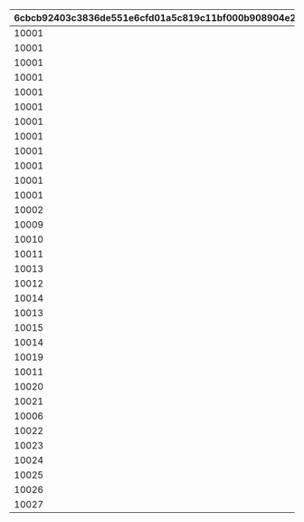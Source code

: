 |6cbcb92403c3836de551e6cfd01a5c819c11bf000b908904e2647f0bbfe7497c|b3495e785595ec73c0921bbdb6a3e1e16c0773b1088cc3e1ff88446d04323d85|516a5a52b2b4000d9aaadb87110f409802934f471d7e7a8d1b6ab9c651b64a7d|426a5d4ffc155603101ce5b3afea404b01762f3b4fcf02a7c1501baef5ca37b2|0cf4f7a02b20f16cb17c325224334e82f149eeea0fb3c2e5a8bfe83f688f46e0|b41aec065b3201428cbce1224c2c31f3a126715201fdd3226a73116b9c001bdf|7d29512a1650cf1f971e5f98486c837260e8408697aa48696ce708828c23d97d|be9fb15559625c4affbb042190ca938272b5f77c0263a01a073264e2345ec0a6|d656524b9409d6a2a50b71df21cdd674c665385db3533e10730afe08dd2b2011|7014af89f6bc6f9027b9c1d9e70e070d24defd5d952de8e24b6ecb1770aaf1ee|fcd255bcb1e77f0a5c8ffbc7f242dafc10ad9cc76587223c50f05cf621a96eac|
| --- | --- | --- | --- | --- | --- | --- | --- | --- | --- | --- |
|10001|0|0|50047|10003|0|0|0|0|10002|0|
|10001|0|0|50051|10003|0|0|0|0|10002|0|
|10001|0|0|50061|10003|0|10004|0|0|10002|0|
|10001|0|0|50067|10003|0|10005|0|0|10002|0|
|10001|0|0|50079|10003|0|10005|10006|0|10002|0|
|10001|0|0|50084|10003|0|10005|10006|10007|10002|0|
|10001|0|0|50094|10003|0|10005|10006|10007|10002|10008|
|10001|10009|0|50108|10003|0|10005|10006|10007|10002|10008|
|10001|10009|0|50116|10003|0|10005|10006|10007|10002|10008|
|10001|10009|0|50119|10003|10010|10005|10006|10007|10002|10008|
|10001|10009|0|50129|10003|10010|10005|10006|10007|10002|10008|
|10001|10009|10011|50140|10003|10010|10005|10006|10007|10002|10008|
|10002|10010|10012|50151|10005|10011|10006|10007|10008|10003|10009|
|10009|0|0|50162|10011|0|10012|10013|0|10010|0|
|10010|0|0|50172|10012|0|10013|10014|0|10011|0|
|10011|0|0|50183|10013|0|10014|10015|0|10012|0|
|10013|0|0|50190|10015|0|10007|10005|0|10014|0|
|10012|0|0|50195|10014|0|10015|10016|0|10013|0|
|10014|0|0|50200|10016|0|10003|10002|0|10015|0|
|10013|0|0|50217|10015|0|10016|10017|0|10014|0|
|10015|0|0|50231|10017|0|10010|10009|0|10016|0|
|10014|0|0|50237|10016|0|10017|10018|0|10015|0|
|10019|0|0|50248|0|0|0|0|0|0|0|
|10011|0|0|50261|0|0|0|0|0|0|0|
|10020|0|0|50267|0|0|0|0|0|0|0|
|10021|0|0|50278|0|0|0|0|0|0|0|
|10006|0|0|50291|0|0|0|0|0|0|0|
|10022|0|0|50298|0|0|0|0|0|0|0|
|10023|0|0|50309|0|0|0|0|0|0|0|
|10024|0|0|50321|0|0|0|0|0|0|0|
|10025|0|0|50331|0|0|0|0|0|0|0|
|10026|0|0|50341|0|0|0|0|0|0|0|
|10027|0|0|50354|0|0|0|0|0|0|0|